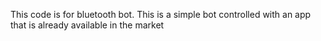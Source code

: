 This code is for bluetooth bot.
This is a simple bot controlled with an app that is already available in the market
